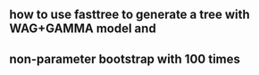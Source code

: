 ## how to use fasttree to generate a tree with WAG+GAMMA model and 
## non-parameter bootstrap with 100 times
```


```
